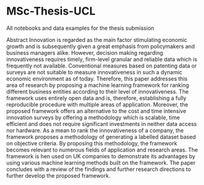 # MSc-Thesis-UCL
All notebooks and data examples for the thesis submission


Abstract
Innovation is regarded as the main factor stimulating economic growth and is subsequently given a great emphasis 
from policymakers and business managers alike. However, decision making regarding innovativeness requires timely, 
firm-level granular and reliable data which is frequently not available. Conventional measures based on patenting data 
or surveys are not suitable to measure innovativeness in such a dynamic economic environment as of today.
Therefore, this paper addresses this area of research by proposing a machine learning framework for ranking 
different business entities according to their level of innovativeness. The framework uses entirely open data and is, therefore, 
establishing a fully reproducible procedure with multiple areas of application. Moreover, the proposed framework offers an alternative 
to the cost and time intensive innovation surveys by offering a methodology which is scalable, time efficient and does not require significant 
investments in neither data access nor hardware. As a mean to rank the innovativeness of a company, the framework proposes a methodology of 
generating a labelled dataset based on objective criteria. By proposing this methodology, the framework becomes relevant to numerous fields of 
application and research areas. The framework is hen used on UK companies to demonstrate its advantages by using various machine learning 
methods built on the framework.
The paper concludes with a review of the findings and further research directions to further develop the proposed framework.
